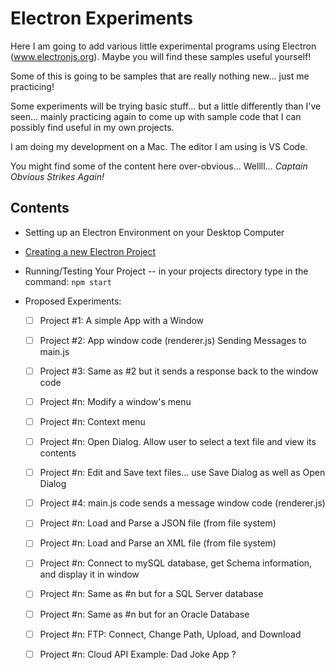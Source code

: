 # Electron Experiments
Here I am going to add various little experimental programs using Electron (www.electronjs.org). Maybe you will find these samples useful yourself!

Some of this is going to be samples that are really nothing new... just me practicing!

Some experiments will be trying basic stuff... but a little differently than I've seen... mainly practicing again to come up with sample code that I can possibly find useful in my own projects.

I am doing my development on a Mac.  The editor I am using is VS Code.

You might find some of the content here over-obvious... Wellll... *Captain Obvious Strikes Again!*

## Contents
- Setting up an Electron Environment on your Desktop Computer
- [Creating a new Electron Project](creating-electron-projects.MD)
- Running/Testing Your Project -- in your projects directory type in the command:  `npm start`

- Proposed Experiments:
   - [ ] Project #1: A simple App with a Window
   - [ ] Project #2: App window code (renderer.js) Sending Messages to main.js
   - [ ] Project #3: Same as #2 but it sends a response back to the window code
   - [ ] Project #n: Modify a window's menu
   - [ ] Project #n: Context menu
   - [ ] Project #n: Open Dialog. Allow user to select a text file and view its contents
   - [ ] Project #n: Edit and Save text files... use Save Dialog as well as Open Dialog
   - [ ] Project #4: main.js code sends a message window code (renderer.js)
   - [ ] Project #n: Load and Parse a JSON file (from file system)
   - [ ] Project #n: Load and Parse an XML file (from file system)
   - [ ] Project #n: Connect to mySQL database, get Schema information, and display it in window
   - [ ] Project #n: Same as #n but for a SQL Server database
   - [ ] Project #n: Same as #n but for an Oracle Database
   - [ ] Project #n: FTP: Connect, Change Path, Upload, and Download
   - [ ] Project #n: Cloud API Example: Dad Joke App ?



